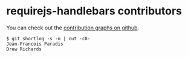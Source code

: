 # requirejs-handlebars contributors

You can check out the [contribution graphs on github](https://github.com/jfparadis/requirejs-handlebars/contributors).

```
$ git shortlog -s -n | cut -c8-
Jean-Francois Paradis
Drew Richards
```